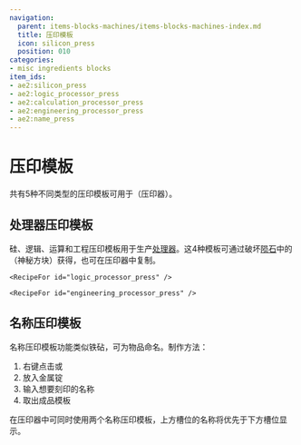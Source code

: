 ```yaml
---
navigation:
  parent: items-blocks-machines/items-blocks-machines-index.md
  title: 压印模板
  icon: silicon_press
  position: 010
categories:
- misc ingredients blocks
item_ids:
- ae2:silicon_press
- ae2:logic_processor_press
- ae2:calculation_processor_press
- ae2:engineering_processor_press
- ae2:name_press
---
```


# 压印模板

共有5种不同类型的压印模板可用于<ItemLink id="inscriber" />（压印器）。

<Row>
  <ItemImage id="silicon_press" scale="4" />

  <ItemImage id="logic_processor_press" scale="4" />

  <ItemImage id="calculation_processor_press" scale="4" />

  <ItemImage id="engineering_processor_press" scale="4" />
</Row>

<ItemImage id="name_press" scale="4" />

## 处理器压印模板

硅、逻辑、运算和工程压印模板用于生产[处理器](processors.md)。这4种模板可通过破坏[陨石](../ae2-mechanics/meteorites.md)中的<ItemLink id="mysterious_cube" />（神秘方块）获得，也可在压印器中复制。

<Column>
  <Row>
    <RecipeFor id="silicon_press" />

    <RecipeFor id="logic_processor_press" />
  </Row>

  <Row>
    <RecipeFor id="calculation_processor_press" />

    <RecipeFor id="engineering_processor_press" />
  </Row>
</Column>

## 名称压印模板

名称压印模板功能类似铁砧，可为物品命名。制作方法：
1. 右键点击<ItemLink id="certus_quartz_cutting_knife" />或<ItemLink id="nether_quartz_cutting_knife" />
2. 放入金属锭
3. 输入想要刻印的名称
4. 取出成品模板

在压印器中可同时使用两个名称压印模板，上方槽位的名称将优先于下方槽位显示。